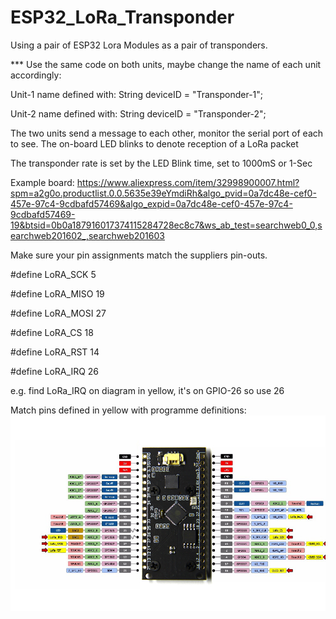 # ESP32_LoRa_Transponder
Using a pair of ESP32 Lora Modules as a pair of transponders.

*** Use the same code on both units, maybe change the name of each unit accordingly:

Unit-1 name defined with: String deviceID = "Transponder-1";

Unit-2 name defined with: String deviceID = "Transponder-2";

The two units send a message to each other, monitor the serial port of each to see. The on-board LED blinks to denote reception of a LoRa packet

The transponder rate is set by the LED Blink time, set to 1000mS or 1-Sec

Example board: https://www.aliexpress.com/item/32998900007.html?spm=a2g0o.productlist.0.0.5635e39eYmdiRh&algo_pvid=0a7dc48e-cef0-457e-97c4-9cdbafd57469&algo_expid=0a7dc48e-cef0-457e-97c4-9cdbafd57469-19&btsid=0b0a187916017374115284728ec8c7&ws_ab_test=searchweb0_0,searchweb201602_,searchweb201603

Make sure your pin assignments match the suppliers pin-outs.

#define LoRA_SCK   5

#define LoRA_MISO 19

#define LoRA_MOSI 27

#define LoRA_CS   18

#define LoRA_RST  14

#define LoRA_IRQ  26

e.g. find LoRa_IRQ on diagram in yellow, it's on GPIO-26 so use 26

Match pins defined in yellow with programme definitions:
![alt_text, width="200"](/ESP32_LORA.jpg)
